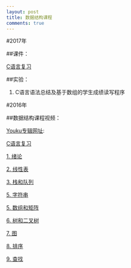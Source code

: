 ```yaml
---
layout: post
title: 数据结构课程
comments: true
---
```


#2017年

##课件：

[C语言复习](http://blog.hwdong.com/ds/C.pdf)

##实验：

1. C语言语法总结及基于数组的学生成绩读写程序


#2016年 

##数据结构课程视频：

[Youku专辑网址](http://www.youku.com/playlist_show/id_26457128.html?sf=10100):

[C语言复习](http://v.youku.com/v_show/id_XMTQzNzEzMDkyMA==.html?f=26457128)

[1. 绪论](http://v.youku.com/v_show/id_XMTQzMTM1Nzc2MA==.html?f=26457128)

[2. 线性表](http://v.youku.com/v_show/id_XMTQ0NDM1NTQyOA==.html?f=26457128)

[3. 栈和队列](http://v.youku.com/v_show/id_XMTQzODI4MDMyNA==.html?f=26457128)

[5. 字符串](http://v.youku.com/v_show/id_XMTQzMTM4OTE0MA==.html?f=26457128)

[5. 数组和矩阵](http://v.youku.com/v_show/id_XMTQ4Mzk5MzA5Ng==.html)

[6. 树和二叉树](http://v.youku.com/v_show/id_XMTQzMTQxMzEzMg==.html?f=26457128)

[7. 图](http://v.youku.com/v_show/id_XMTQ4Mzk5NTIwNA==.html)

[8. 排序](http://v.youku.com/v_show/id_XMTQzMTUwNjkzNg==.html?f=26457128)

[9. 查找](http://v.youku.com/v_show/id_XMTQzMTU0MzkxNg==.html?f=26457128)


